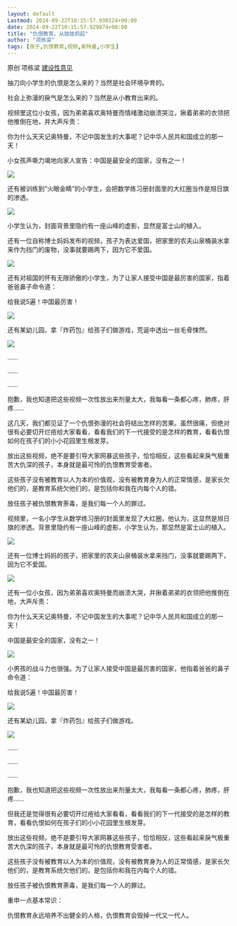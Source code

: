 ```yaml
---
layout: default
Lastmod: 2024-09-22T10:15:57.930124+00:00
date: 2024-09-22T10:15:57.929874+00:00
title: "仇恨教育，从娃娃抓起"
author: "项栋梁"
tags: [孩子,仇恨教育,视频,奥特曼,小学生]
---
```


原创 项栋梁 [建设性意见](javascript:void(0);)

抽刀向小学生的仇恨是怎么来的？当然是社会环境孕育的。

  

社会上弥漫的戾气是怎么来的？当然是从小教育出来的。

  

  

视频里这位小女孩，因为弟弟喜欢奥特曼而情绪激动崩溃哭泣，揪着弟弟的衣领把他推倒在地，并大声斥责：

  

你为什么天天记奥特曼，不记中国发生的大事呢？记中华人民共和国成立的那一天！

  

小女孩声嘶力竭地向家人宣告：中国是最安全的国家，没有之一！

  

![](https://images.weserv.nl/?url=https%3A//mmbiz.qpic.cn/mmbiz_jpg/TP65WXCia4CITELwg40j0icpWjLnAsmxnmiaQ7K1WIZ1tyBricXdg1CXOcNtvpiabWBJ68nKCkmR0J8C47Amc8ibISNA/640%3Fwx_fmt%3Djpeg)

  

还有被训练到“火眼金睛”的小学生，会把数学练习册封面里的大红圈当作是旭日旗的渗透。

  

![](https://images.weserv.nl/?url=https%3A//mmbiz.qpic.cn/mmbiz_jpg/TP65WXCia4CITELwg40j0icpWjLnAsmxnmWbQLYZHurSwx26LkIn41KLmibv04ZeBP9MhncgNUm5Gj8FPpunx4XQQ/640%3Fwx_fmt%3Djpeg)

  

小学生认为，封面背景里隐约有一座山峰的虚影，显然是富士山的植入。

  

  

还有一位自称博士妈妈发布的视频，孩子为表达爱国，把家里的农夫山泉桶装水拿来作为挡门的废物，没事就要踢两下，因为它不爱国。

  

![](https://images.weserv.nl/?url=https%3A//mmbiz.qpic.cn/mmbiz_jpg/TP65WXCia4CITELwg40j0icpWjLnAsmxnmODeUtHUXZpPCZKcuYKXic6F3GZaHVib6TSB5fcficsynLR4jjNP6b5S5g/640%3Fwx_fmt%3Djpeg)

  

还有对祖国的怀有无限骄傲的小学生，为了让家人接受中国是最厉害的国家，指着爸爸鼻子命令道：  

  

给我说5遍！中国最厉害！

  

  

![](https://images.weserv.nl/?url=https%3A//mmbiz.qpic.cn/mmbiz_jpg/TP65WXCia4CITELwg40j0icpWjLnAsmxnm7XIOszrFiaeb9Nyj8Jbh6pq3VEUZMUq3MmANY2Vicl7gDibAMrb4dwQfw/640%3Fwx_fmt%3Djpeg)  

还有某幼儿园，拿『炸药包』给孩子们做游戏，荒诞中透出一丝毛骨悚然。

  

![](https://images.weserv.nl/?url=https%3A//mmbiz.qpic.cn/mmbiz_jpg/TP65WXCia4CITELwg40j0icpWjLnAsmxnmklmYzoUcBtiaOYIytzDpAxwhn5C6licibLf85lF9Y26dCCIdUPsFEQTNg/640%3Fwx_fmt%3Djpeg)

  

……

  

……

  

……

  

  

抱歉，我也知道把这些视频一次性放出来剂量太大，我每看一条都心疼，肺疼，肝疼……

  

这几天，我们都见证了一个仇恨弥漫的社会将结出怎样的苦果。虽然很痛，但绝对很有必要切开烂疮给大家看看，看看我们的下一代接受的是怎样的教育，看看仇恨如何在孩子们的小小花园里生根发芽。

  

放出这些视频，绝不是要引导大家网暴这些孩子，恰恰相反，这些看起来戾气极重苦大仇深的孩子，本身就是最可怜的仇恨教育受害者。

  

这些孩子没有被教育以人为本的价值观，没有被教育身为人的正常情感，是家长欠他们的，是教育系统欠他们的，是包括你和我在内每个人的错。

  

放任孩子被仇恨教育荼毒，是我们每一个人的罪过。

  

  

  

  

  

视频里，一名小学生从数学练习册的封面里发现了大红圈，他认为，这显然是旭日旗的渗透。背景里隐约有一座山峰的虚影，小学生认为，那显然是富士山的植入。

  

![](https://images.weserv.nl/?url=https%3A//mmbiz.qpic.cn/mmbiz_jpg/TP65WXCia4CITELwg40j0icpWjLnAsmxnmWbQLYZHurSwx26LkIn41KLmibv04ZeBP9MhncgNUm5Gj8FPpunx4XQQ/640%3Fwx_fmt%3Djpeg)

  

还有一位博士妈妈的孩子，把家里的农夫山泉桶装水拿来挡门，没事就要踢两下，因为它不爱国。

  

![](https://images.weserv.nl/?url=https%3A//mmbiz.qpic.cn/mmbiz_jpg/TP65WXCia4CITELwg40j0icpWjLnAsmxnmODeUtHUXZpPCZKcuYKXic6F3GZaHVib6TSB5fcficsynLR4jjNP6b5S5g/640%3Fwx_fmt%3Djpeg)

  

还有一位小女孩，因为弟弟喜欢奥特曼而崩溃大哭，并揪着弟弟的衣领把他推倒在地，大声斥责：

  

你为什么天天记奥特曼，不记中国发生的大事呢？记中华人民共和国成立的那一天！

  

中国是最安全的国家，没有之一！

  

  

![](https://images.weserv.nl/?url=https%3A//mmbiz.qpic.cn/mmbiz_jpg/TP65WXCia4CITELwg40j0icpWjLnAsmxnmiaQ7K1WIZ1tyBricXdg1CXOcNtvpiabWBJ68nKCkmR0J8C47Amc8ibISNA/640%3Fwx_fmt%3Djpeg)

  

小男孩的战斗力也很强。为了让家人接受中国是最厉害的国家，他指着爸爸的鼻子命令道：

  

给我说5遍！中国最厉害！

  

  

![](https://images.weserv.nl/?url=https%3A//mmbiz.qpic.cn/mmbiz_jpg/TP65WXCia4CITELwg40j0icpWjLnAsmxnm7XIOszrFiaeb9Nyj8Jbh6pq3VEUZMUq3MmANY2Vicl7gDibAMrb4dwQfw/640%3Fwx_fmt%3Djpeg)

  

还有某幼儿园，拿『炸药包』给孩子们做游戏。

  

![](https://images.weserv.nl/?url=https%3A//mmbiz.qpic.cn/mmbiz_jpg/TP65WXCia4CITELwg40j0icpWjLnAsmxnmklmYzoUcBtiaOYIytzDpAxwhn5C6licibLf85lF9Y26dCCIdUPsFEQTNg/640%3Fwx_fmt%3Djpeg)

  

……

  

……

  

……

  

  

抱歉，我也知道把这些视频一次性放出来剂量太大，我每看一条都心疼，肺疼，肝疼……

  

但我还是觉得很有必要切开烂疮给大家看看，看看我们的下一代接受的是怎样的教育，看看仇恨如何在孩子们的小小花园里生根发芽。

  

放出这些视频，绝不是要引导大家网暴这些孩子，恰恰相反，这些看起来戾气极重苦大仇深的孩子，本身就是最可怜的仇恨教育受害者。

  

这些孩子没有被教育以人为本的价值观，没有被教育身为人的正常情感，是家长欠他们的，是教育系统欠他们的，是包括你和我在内每个人的错。

  

放任孩子被仇恨教育荼毒，是我们每一个人的罪过。

  

  

重申一点基本常识：

  

仇恨教育永远培养不出健全的人格，仇恨教育会毁掉一代又一代人。

